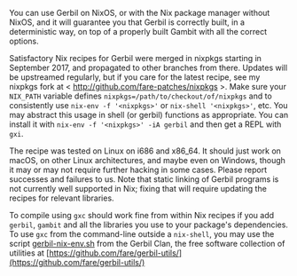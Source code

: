 You can use Gerbil on NixOS, or with the Nix package manager without NixOS,
and it will guarantee you that Gerbil is correctly built, in a deterministic way,
on top of a properly built Gambit with all the correct options.

Satisfactory Nix recipes for Gerbil were merged in nixpkgs starting in September 2017,
and propagated to other branches from there.
Updates will be upstreamed regularly, but if you care for the latest recipe,
see my nixpkgs fork at < http://github.com/fare-patches/nixpkgs >.
Make sure your `NIX_PATH` variable defines `nixpkgs=/path/to/checkout/of/nixpkgs`
and to consistently use `nix-env -f '<nixpkgs>'` or `nix-shell '<nixpkgs>'`, etc.
You may abstract this usage in shell (or gerbil) functions as appropriate.
You can install it with `nix-env -f '<nixpkgs>' -iA gerbil` and then get a REPL with `gxi`.

The recipe was tested on Linux on i686 and x86_64.
It should just work on macOS, on other Linux architectures, and maybe even on Windows,
though it may or may not require further hacking in some cases.
Please report successes and failures to us.
Note that static linking of Gerbil programs is not currently well supported in Nix;
fixing that will require updating the recipes for relevant libraries.

To compile using `gxc` should work fine from within Nix recipes
if you add `gerbil`, `gambit` and all the libraries you use to your package's dependencies.
To use `gxc` from the command-line outside a `nix-shell`, you may use the script
[gerbil-nix-env.sh](https://github.com/fare/gerbil-utils/blob/master/gerbil-nix-env.sh)
from the Gerbil Clan, the free software collection of utilities at
[https://github.com/fare/gerbil-utils/](https://github.com/fare/gerbil-utils/)
